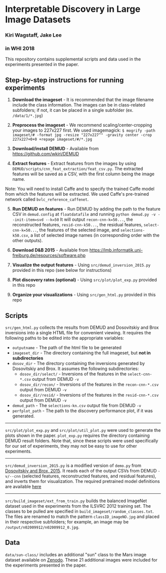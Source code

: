 # Interpretable Discovery in Large Image Datasets
### Kiri Wagstaff, Jake Lee
### in WHI 2018

This repository contains supplemental scripts and data used in the experiments presented in the paper.

## Step-by-step instructions for running experiments

1. **Download the imageset** - It is recommended that the image filename include the class information. The images can be in class-related subfolders; if not, it can be placed in a single subfolder (ex. `/data/1/*.jpg`)

2. **Preprocess the imageset** - We recommend scaling/center-cropping your images to 227x227 first. We used imagemagick:
	`$ mogrify -path imageset/# -format jpg -resize "227x227^" -gravity center -crop 227x227+0+0 +repage imageset/#/*.jpg`

3. **Download/install DEMUD** - Available from https://github.com/wkiri/DEMUD

4. **Extract features** - Extract features from the images by using `DEMUD/scripts/cnn_feat_extraction/feat_csv.py`. The extracted features will be saved as a CSV, with the first column being the image name.

Note: You will need to install Caffe and to specify the trained Caffe model from which the features will be extracted.  We used Caffe's pre-trained network called `bvlc_reference_caffenet`.

5. **Run DEMUD on features** - Run DEMUD by adding the path to the feature CSV in `demud.config` at `floatdatafile` and running
	`python demud.py -v --init-item=svd --k=50`
	It will output `recon-cnn-k=50...`, the reconstructed features, `resid-cnn-k50...`, the residual features, `select-cnn-k=50...`, the features of the selected image, and `selections-k50.csv`, a list of selected image names (in corresponding order with the other outputs).

6. **Download D&B 2015** - Available from https://lmb.informatik.uni-freiburg.de/resources/software.php

7. **Visualize the output features** - Using `src/demud_inversion_2015.py` provided in this repo (see below for instructions)

8. **Plot discovery rates (optional)** - Using `src/plot/plot_exp.py` provided in this repo

9. **Organize your visualizations** - Using `src/gen_html.py` provided in this repo 

## Scripts

`src/gen_html.py` collects the results from DEMUD and Dosovitskiy and Brox inversions into a single HTML file for convenient viewing. It requires the following paths to be edited into the appropriate variables:
* `outputname` - The path of the html file to be generated
* `imageset_dir` - The directory containing the full imageset, but **not in subdirectories**
* `dosov_dir` - The directory containing the inversions generated by Dosovitskiy and Brox. It assumes the following subdirectories:
	* `dosov_dir/select/` - Inversions of the features in the `select-cnn-*.csv` output from DEMUD `-v`
	* `dosov_dir/recon/` - Inversions of the features in the `recon-cnn-*.csv` output from DEMUD `-v`
	* `dosov_dir/resid/` - Inversions of the features in the `resid-cnn-*.csv` output from DEMUD `-v`
* `demud_path` - The `selections-kn.csv` output file from DEMUD `-v`
* `perfplot_path` - The path to the discovery performance plot, if it was generated.

-----------

`src/plot/plot_exp.py` and `src/plot/util_plot.py` were used to generate the plots shown in the paper. `plot_exp.py` requires the directory containing DEMUD result folders. Note that, since these scripts were used specifically for our set of experiments, they may not be easy to use for other experiments.

-----------

`src/demud_inversion_2015.py` is a modified version of `demo.py` from [Dosovitskiy and Brox, 2015](https://arxiv.org/abs/1506.02753). It reads each of the output CSVs from DEMUD `-v/--cnn` (selected features, reconstructed features, and residual features), and inverts them for visualization. The required pretrained model definitions are available [here](https://lmb.informatik.uni-freiburg.de/resources/software.php)

-----------

`src/build_imageset/ext_from_train.py` builds the balanced ImageNet dataset used in the experiments from the ILSVRC 2012 training set. The classes to be pulled are specified in `build_imageset/random_classes.txt`. The files are renamed to match the pattern `classID_imageNO.jpg` and placed in their respective subfolders; for example, an image may be `/output/n02009912/n02009912_0.jpg`.

## Data

`data/sun-class/` includes an additional "sun" class to the Mars image dataset available on [Zenodo](http://doi.org/10.5281/zenodo.1049137). These 21 additional images were included for the experiments presented in the paper.

